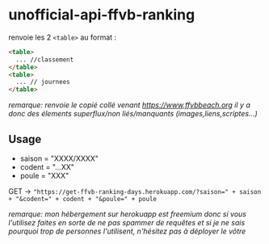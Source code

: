# unofficial-api-ffvb-ranking

renvoie les 2 `<table>` au format :
```html
<table>
  ... //classement
</table>
<table>
  ... // journees
</table>
```

*remarque: renvoie le copié collé venant https://www.ffvbbeach.org il y a donc des élements superflux/non liés/manquants (images,liens,scriptes...)*

## Usage
- saison = "XXXX/XXXX"
- codent = "...XX"
- poule = "XXX"

GET ->
 `
"https://get-ffvb-ranking-days.herokuapp.com/?saison=" + saison + "&codent=" + codent + "&poule=" + poule
`

*remarque: mon hébergement sur herokuapp est freemium donc si vous l'utilisez faites en sorte de ne pas spammer de requêtes et si je ne sais pourquoi trop de personnes l'utilisent, n'hésitez pas à déployer le vôtre*
